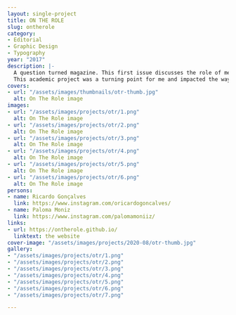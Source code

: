 ```yaml
---
layout: single-project
title: ON THE ROLE
slug: ontherole
category:
- Editorial
- Graphic Design
- Typography
year: "2017"
description: |-
  A question turned magazine. This first issue discusses the role of men in the feminist movement. After all the cases of harassment in 2017, we questioned how popular culture has evolved and how gender roles can change and dilute.
  This academic project was a turning point for me and impacted the way I see modern design and typography.
covers:
- url: "/assets/images/thumbnails/otr-thumb.jpg"
  alt: On The Role image
images:
- url: "/assets/images/projects/otr/1.png"
  alt: On The Role image
- url: "/assets/images/projects/otr/2.png"
  alt: On The Role image
- url: "/assets/images/projects/otr/3.png"
  alt: On The Role image
- url: "/assets/images/projects/otr/4.png"
  alt: On The Role image
- url: "/assets/images/projects/otr/5.png"
  alt: On The Role image
- url: "/assets/images/projects/otr/6.png"
  alt: On The Role image
persons:
- name: Ricardo Gonçalves
  link: https://www.instagram.com/oricardogoncalves/
- name: Paloma Moniz
  link: https://www.instagram.com/palomamoniiz/
links:
- url: https://ontherole.github.io/
  linktext: the website
cover-image: "/assets/images/projects/2020-08/otr-thumb.jpg"
gallery:
- "/assets/images/projects/otr/1.png"
- "/assets/images/projects/otr/2.png"
- "/assets/images/projects/otr/3.png"
- "/assets/images/projects/otr/4.png"
- "/assets/images/projects/otr/5.png"
- "/assets/images/projects/otr/6.png"
- "/assets/images/projects/otr/7.png"

---
```

